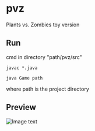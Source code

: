 # pvz
Plants vs. Zombies toy version

## Run
cmd in directory "path/pvz/src"

`javac *.java`

`java Game path`

where path is the project directory

## Preview
![Image text](https://github.com/zzuljs/CppLearning/blob/master/CppLearning/raw/master/Itachi.jpg)


